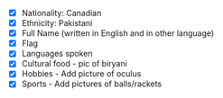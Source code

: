 - [x] Nationality: Canadian
- [x] Ethnicity: Pakistani
- [x] Full Name (written in English and in other language)
- [x] Flag
- [x] Languages spoken
- [x] Cultural food - pic of biryani
- [x] Hobbies - Add picture of oculus
- [x] Sports - Add pictures of balls/rackets
